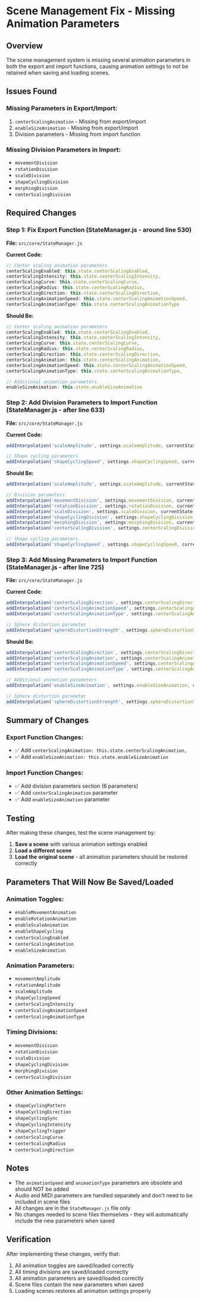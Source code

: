 # Scene Management Fix - Missing Animation Parameters

## Overview
The scene management system is missing several animation parameters in both the export and import functions, causing animation settings to not be retained when saving and loading scenes.

## Issues Found

### Missing Parameters in Export/Import:
1. `centerScalingAnimation` - Missing from export/import
2. `enableSizeAnimation` - Missing from export/import
3. Division parameters - Missing from import function

### Missing Division Parameters in Import:
- `movementDivision`
- `rotationDivision` 
- `scaleDivision`
- `shapeCyclingDivision`
- `morphingDivision`
- `centerScalingDivision`

## Required Changes

### Step 1: Fix Export Function (StateManager.js - around line 530)

**File:** `src/core/StateManager.js`

**Current Code:**
```javascript
// Center scaling animation parameters
centerScalingEnabled: this.state.centerScalingEnabled,
centerScalingIntensity: this.state.centerScalingIntensity,
centerScalingCurve: this.state.centerScalingCurve,
centerScalingRadius: this.state.centerScalingRadius,
centerScalingDirection: this.state.centerScalingDirection,
centerScalingAnimationSpeed: this.state.centerScalingAnimationSpeed,
centerScalingAnimationType: this.state.centerScalingAnimationType
```

**Should Be:**
```javascript
// Center scaling animation parameters
centerScalingEnabled: this.state.centerScalingEnabled,
centerScalingIntensity: this.state.centerScalingIntensity,
centerScalingCurve: this.state.centerScalingCurve,
centerScalingRadius: this.state.centerScalingRadius,
centerScalingDirection: this.state.centerScalingDirection,
centerScalingAnimation: this.state.centerScalingAnimation,
centerScalingAnimationSpeed: this.state.centerScalingAnimationSpeed,
centerScalingAnimationType: this.state.centerScalingAnimationType,

// Additional animation parameters
enableSizeAnimation: this.state.enableSizeAnimation
```

### Step 2: Add Division Parameters to Import Function (StateManager.js - after line 633)

**File:** `src/core/StateManager.js`

**Current Code:**
```javascript
addInterpolation('scaleAmplitude', settings.scaleAmplitude, currentState.scaleAmplitude);

// Shape cycling parameters
addInterpolation('shapeCyclingSpeed', settings.shapeCyclingSpeed, currentState.shapeCyclingSpeed);
```

**Should Be:**
```javascript
addInterpolation('scaleAmplitude', settings.scaleAmplitude, currentState.scaleAmplitude);

// Division parameters
addInterpolation('movementDivision', settings.movementDivision, currentState.movementDivision);
addInterpolation('rotationDivision', settings.rotationDivision, currentState.rotationDivision);
addInterpolation('scaleDivision', settings.scaleDivision, currentState.scaleDivision);
addInterpolation('shapeCyclingDivision', settings.shapeCyclingDivision, currentState.shapeCyclingDivision);
addInterpolation('morphingDivision', settings.morphingDivision, currentState.morphingDivision);
addInterpolation('centerScalingDivision', settings.centerScalingDivision, currentState.centerScalingDivision);

// Shape cycling parameters
addInterpolation('shapeCyclingSpeed', settings.shapeCyclingSpeed, currentState.shapeCyclingSpeed);
```

### Step 3: Add Missing Parameters to Import Function (StateManager.js - after line 725)

**File:** `src/core/StateManager.js`

**Current Code:**
```javascript
addInterpolation('centerScalingDirection', settings.centerScalingDirection, currentState.centerScalingDirection);
addInterpolation('centerScalingAnimationSpeed', settings.centerScalingAnimationSpeed, currentState.centerScalingAnimationSpeed);
addInterpolation('centerScalingAnimationType', settings.centerScalingAnimationType, currentState.centerScalingAnimationType);

// Sphere distortion parameter
addInterpolation('sphereDistortionStrength', settings.sphereDistortionStrength, currentState.sphereDistortionStrength);
```

**Should Be:**
```javascript
addInterpolation('centerScalingDirection', settings.centerScalingDirection, currentState.centerScalingDirection);
addInterpolation('centerScalingAnimation', settings.centerScalingAnimation, currentState.centerScalingAnimation);
addInterpolation('centerScalingAnimationSpeed', settings.centerScalingAnimationSpeed, currentState.centerScalingAnimationSpeed);
addInterpolation('centerScalingAnimationType', settings.centerScalingAnimationType, currentState.centerScalingAnimationType);

// Additional animation parameters
addInterpolation('enableSizeAnimation', settings.enableSizeAnimation, currentState.enableSizeAnimation);

// Sphere distortion parameter
addInterpolation('sphereDistortionStrength', settings.sphereDistortionStrength, currentState.sphereDistortionStrength);
```

## Summary of Changes

### Export Function Changes:
- ✅ Add `centerScalingAnimation: this.state.centerScalingAnimation,`
- ✅ Add `enableSizeAnimation: this.state.enableSizeAnimation`

### Import Function Changes:
- ✅ Add division parameters section (6 parameters)
- ✅ Add `centerScalingAnimation` parameter
- ✅ Add `enableSizeAnimation` parameter

## Testing

After making these changes, test the scene management by:

1. **Save a scene** with various animation settings enabled
2. **Load a different scene** 
3. **Load the original scene** - all animation parameters should be restored correctly

## Parameters That Will Now Be Saved/Loaded

### Animation Toggles:
- `enableMovementAnimation`
- `enableRotationAnimation` 
- `enableScaleAnimation`
- `enableShapeCycling`
- `centerScalingEnabled`
- `centerScalingAnimation`
- `enableSizeAnimation`

### Animation Parameters:
- `movementAmplitude`
- `rotationAmplitude`
- `scaleAmplitude`
- `shapeCyclingSpeed`
- `centerScalingIntensity`
- `centerScalingAnimationSpeed`
- `centerScalingAnimationType`

### Timing Divisions:
- `movementDivision`
- `rotationDivision`
- `scaleDivision`
- `shapeCyclingDivision`
- `morphingDivision`
- `centerScalingDivision`

### Other Animation Settings:
- `shapeCyclingPattern`
- `shapeCyclingDirection`
- `shapeCyclingSync`
- `shapeCyclingIntensity`
- `shapeCyclingTrigger`
- `centerScalingCurve`
- `centerScalingRadius`
- `centerScalingDirection`

## Notes

- The `animationSpeed` and `animationType` parameters are obsolete and should NOT be added
- Audio and MIDI parameters are handled separately and don't need to be included in scene files
- All changes are in the `StateManager.js` file only
- No changes needed to scene files themselves - they will automatically include the new parameters when saved

## Verification

After implementing these changes, verify that:
1. All animation toggles are saved/loaded correctly
2. All timing divisions are saved/loaded correctly  
3. All animation parameters are saved/loaded correctly
4. Scene files contain the new parameters when saved
5. Loading scenes restores all animation settings properly 